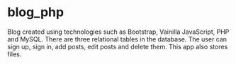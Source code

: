 # blog_php
Blog created using technologies such as Bootstrap, Vainilla JavaScript, PHP and MySQL.
There are three relational tables in the database.
The user can sign up, sign in, add posts, edit posts and delete them. This app also stores files. 
